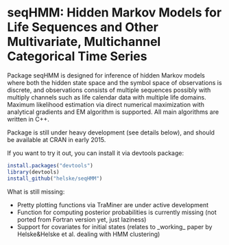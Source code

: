 seqHMM: Hidden Markov Models for Life Sequences and Other Multivariate, Multichannel Categorical Time Series
====================================================================================================

Package seqHMM is designed for inference of hidden Markov models
    where both the hidden state space and the symbol space of observations is
    discrete, and observations consists of multiple sequences possibly with
    multiply channels such as life calendar data with multiple life domains.
    Maximum likelihood estimation via direct numerical maximization with 
    analytical gradients and EM algorithm is supported. All main algorithms 
    are written in C++.

Package is still under heavy development (see details below), and should be available at CRAN in early 2015.

If you want to try it out, you can install it via devtools package:

```R
install.packages("devtools")
library(devtools)
install_github("helske/seqHMM")
```

What is still missing:

<ul>
 <li>Pretty plotting functions via TraMiner are under active development</li>
 <li>Function for computing posterior probabilities is currently missing (not ported from Fortran version yet, just laziness)</li>
 <li>Support for covariates for initial states (relates to _working_ paper by Helske&Helske et al. dealing with HMM clustering)</li>
</ul> 



